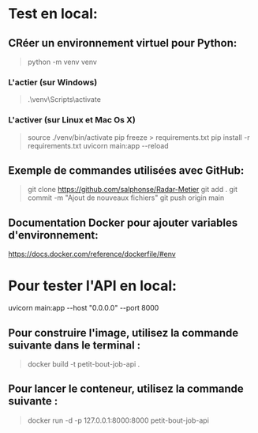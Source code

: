 # Test en local:

## CRéer un environnement virtuel pour Python:
> python -m venv venv
### L'actier (sur Windows)
> .\venv\Scripts\activate 
### L'activer (sur Linux et Mac Os X)
> source ./venv/bin/activate
> pip freeze > requirements.txt
> pip install -r requirements.txt
> uvicorn main:app --reload

## Exemple de commandes utilisées avec GitHub:
> git clone https://github.com/salphonse/Radar-Metier
> git add . 
> git commit -m "Ajout de nouveaux fichiers"
> git push origin main

## Documentation Docker pour ajouter variables d'environnement:
https://docs.docker.com/reference/dockerfile/#env

# Pour tester l'API en local:
uvicorn main:app --host "0.0.0.0" --port 8000

## Pour construire l'image, utilisez la commande suivante dans le terminal :
> docker build -t petit-bout-job-api .

## Pour lancer le conteneur, utilisez la commande suivante :
> docker run -d -p 127.0.0.1:8000:8000 petit-bout-job-api
